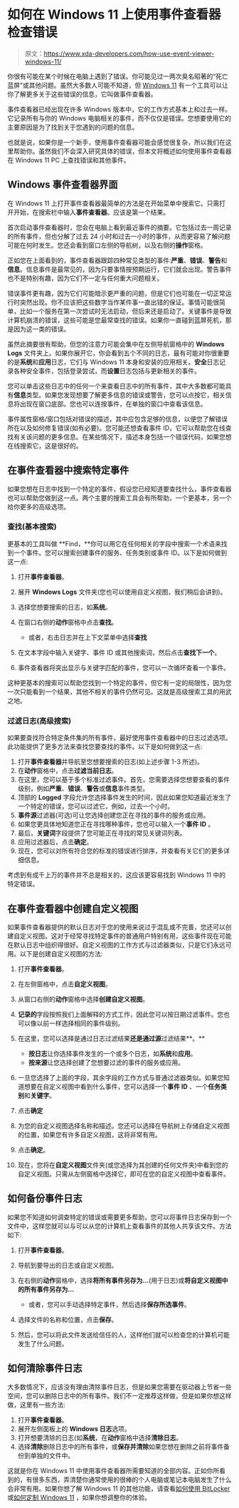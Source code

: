 # 如何在 Windows 11 上使用事件查看器检查错误

> 原文：<https://www.xda-developers.com/how-use-event-viewer-windows-11/>

你很有可能在某个时候在电脑上遇到了错误。你可能见过一两次臭名昭著的“死亡蓝屏”或其他问题。虽然大多数人可能不知道，但 [Windows 11](https://www.xda-developers.com/windows-11/) 有一个工具可以让你了解更多关于这些错误的信息，它叫做事件查看器。

事件查看器已经出现在许多 Windows 版本中，它的工作方式基本上和过去一样。它记录所有与你的 Windows 电脑相关的事件，而不仅仅是错误。您想要使用它的主要原因是为了找到关于您遇到的问题的信息。

也就是说，如果你是一个新手，使用事件查看器可能会感觉很复杂，所以我们在这里帮助你。虽然我们不会深入研究具体的错误，但本文将概述如何使用事件查看器在 Windows 11 PC 上查找错误和其他事件。

## Windows 事件查看器界面

在 Windows 11 上打开事件查看器最简单的方法是在开始菜单中搜索它。只需打开开始，在搜索栏中输入**事件查看器**。应该是第一个结果。

首次启动事件查看器时，您会在电脑上看到最近事件的摘要。它包括过去一周记录的所有事件，但也分解了过去 24 小时和过去一小时的事件，从而更容易了解问题可能在何时发生。您还会看到窗口左侧的导航树，以及右侧的**操作**窗格。

正如您在上面看到的，事件查看器跟踪四种常见类型的事件:**严重**、**错误**、**警告**和**信息**。信息事件是最常见的，因为只要事情按预期运行，它们就会出现。警告事件也不是特别有趣，因为它们不一定与任何重大问题相关。

错误事件更有趣，因为它们可能暗示更严重的问题，但是它们也可能在一切正常运行时突然出现。你不应该把这些数字当作某件事一直出错的保证。事情可能很简单，比如一个服务在第一次尝试时无法启动，但后来还是启动了。关键事件是导致计算机崩溃的错误，这些可能是您最常查找的错误。如果你一直碰到蓝屏死机，那是因为这一类的错误。

虽然此摘要很有帮助，但您的注意力可能会集中在左侧导航窗格中的 **Windows Logs** 文件夹上。如果你展开它，你会看到五个不同的日志，最有可能对你很重要的是**系统**和**应用**日志，它们与 Windows 11 本身和安装的应用相关。**安全**日志记录各种安全事件，包括登录尝试，而**设置**日志包括与更新相关的事件。

您可以单击这些日志中的任何一个来查看日志中的所有事件，其中大多数都可能具有**信息**类型。如果您发现想要了解更多信息的错误或警告，您可以点按它，相关信息将出现在窗口底部。您也可以连按事件，在单独的窗口中查看该信息。

事件属性窗格/窗口包括对错误的描述，其中应包含足够的信息，以便您了解错误所在以及如何修复错误(如有必要)。您可能还想查看事件 ID，它可以帮助您在线查找有关该问题的更多信息。在某些情况下，描述本身包括一个错误代码，如果您想在线搜索它，这是很好的。

## 在事件查看器中搜索特定事件

如果您想在日志中找到一个特定的事件，假设您已经知道要查找什么，事件查看器也可以帮助您做到这一点。两个主要的搜索工具会有所帮助，一个更基本，另一个给你更多的高级选项。

### 查找(基本搜索)

更基本的工具叫做 **Find，**你可以用它在任何相关的字段中搜索一个术语来找到一个事件。您可以搜索创建事件的服务、任务类别或事件 ID。以下是如何做到这一点:

1.  打开**事件查看器**。
2.  展开 **Windows Logs** 文件夹(您也可以使用自定义视图，我们稍后会讲到)。
3.  选择您想要搜索的日志，如**系统**。
4.  在窗口右侧的**动作**窗格中点击**查找**。
    *   或者，右击日志并在上下文菜单中选择**查找**

5.  在文本字段中输入关键字、事件 ID 或其他搜索词，然后点击**查找下一个**。
6.  事件查看器将突出显示与关键字匹配的事件，您可以一次循环查看一个事件。

这种更基本的搜索可以帮助您找到一个特定的事件，但它有一定的局限性，因为您一次只能看到一个结果，其他不相关的事件仍然可见。这就是高级搜索工具的用武之地。

### 过滤日志(高级搜索)

如果要查找符合特定条件集的所有事件，最好使用事件查看器中的日志过滤选项。此功能提供了更多方法来查找您要查找的事件。以下是如何做到这一点:

1.  打开**事件查看器**并导航至您想要搜索的日志(如上述步骤 1-3 所述)。
2.  在**动作**窗格中，点击**过滤当前日志**。
3.  在这里，您可以基于多个标准过滤事件。首先，您需要选择您想要查看的事件级别，例如**严重**、**错误**、**警告**或**信息**事件类型。
4.  顶部的 **Logged** 字段允许您选择事件发生的时间，因此如果您知道最近发生了一个特定的错误，您可以过滤它，例如，过去一个小时。
5.  **事件源**过滤器(可选)可让您选择创建您正在寻找的事件的服务或应用。
6.  如果您更具体地知道您正在寻找哪种事件，您也可以输入一个**事件 ID** 。
7.  最后，**关键词**字段提供了您可能正在寻找的常见关键词列表。
8.  应用过滤器后，点击**确定**。
9.  现在，您可以对所有符合您的标准的错误进行排序，并查看有关它们的更多详细信息。

考虑到有成千上万的事件并不总是相关的，这应该更容易找到 Windows 11 中的特定错误。

## 在事件查看器中创建自定义视图

如果事件查看器提供的默认日志对于您的使用来说过于混乱或不完善，您还可以创建自定义视图。这对于经常寻找特定事件的普通用户特别有用，这些事件现在可能在默认日志中组织得很好。自定义视图的工作方式与过滤器类似，只是它们永远可用。以下是创建自定义视图的方法:

1.  打开**事件查看器**。
2.  在左侧窗格中，点击**自定义视图**。
3.  从窗口右侧的**动作**窗格中选择**创建自定义视图**。
4.  **记录的**字段按照我们上面解释的方式工作，因此您可以按日期过滤事件。您也可以像以前一样选择相同的事件级别。
5.  在这里，您可以选择是通过日志过滤结果**还是通过源**过滤结果**。**
    *   **按日志**让你选择事件发生的一个或多个日志，如**系统**和**应用**。
    *   **按来源**让您选择创建了您想要过滤的事件的服务或应用。

6.  一旦您选择了上面的字段，其余字段的工作方式与普通过滤器类似。如果您知道想要在自定义视图中看到什么事件，您可以选择一个**事件 ID** 、一个**任务类别**和**关键字**。
7.  点击**确定**
8.  为您的自定义视图选择名称和描述。您还可以选择在导航树上存储自定义视图的位置，如果您有许多自定义视图，这将非常有用。
9.  点击**确定**。
10.  现在，您将在**自定义视图**文件夹(或您选择为其创建的任何文件夹)中看到您的自定义视图。只需从左侧窗格中选择它，即可在您的自定义视图中查看事件。

## 如何备份事件日志

如果您不知道如何调查特定的错误或需要更多帮助，您可以将事件日志保存到一个文件中，这样您就可以与可以从您的计算机上查看事件的其他人共享该文件。方法如下:

1.  打开**事件查看器**。
2.  导航到要导出的日志或自定义视图。
3.  在右侧的**动作**窗格中，选择**将所有事件另存为...**(用于日志)或**将自定义视图中的所有事件另存为...**
    *   或者，您可以手动选择特定事件，然后选择**保存所选事件**。

4.  选择文件的名称和位置，点击**保存**。
5.  然后，您可以将此文件发送给信任的人，这样他们就可以检查您的计算机可能发生了什么问题。

## 如何清除事件日志

大多数情况下，应该没有理由清除事件日志，但是如果您需要在驱动器上节省一些空间，您可以删除日志中的所有事件。我们不一定推荐这样做，但是如果你想这样做，这里有一些方法:

1.  打开**事件查看器**。
2.  展开左侧面板上的 **Windows 日志**选项。
3.  打开想要清除的日志(如**系统**，在**动作**窗格中选择**清除日志**。
4.  选择**清除**删除日志中的所有事件，或**保存并清除**如果您想在删除之前将事件备份到单独的文件中。

这就是你在 Windows 11 中使用事件查看器所需要知道的全部内容。正如你所看到的，有很多东西，弄清楚你通常使用的很棒的个人电脑或笔记本电脑发生了什么会非常有用。如果你想了解 Windows 11 的其他功能，请查看[如何使用 BitLocker](https://www.xda-developers.com/how-to-use-bitlocker-windows-11/) 或[如何定制 Windows 11](https://www.xda-developers.com/how-customize-windows-11/) ，如果你想调整你的体验。